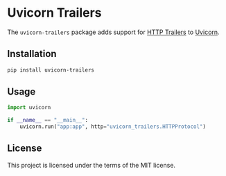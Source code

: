 <!-- There's a synchronization between `docs/package/uvicorn-trailers.md` and `src/python/uvicorn-trailers/README.md` -->
# Uvicorn Trailers

The `uvicorn-trailers` package adds support for [HTTP Trailers] to [Uvicorn].

## Installation

```bash
pip install uvicorn-trailers
```

## Usage

```py
import uvicorn

if __name__ == "__main__":
    uvicorn.run("app:app", http="uvicorn_trailers.HTTPProtocol")
```

## License

This project is licensed under the terms of the MIT license.

[Uvicorn]: https://www.uvicorn.org
[HTTP Trailers]: https://asgi.readthedocs.io/en/latest/extensions.html#http-trailers
